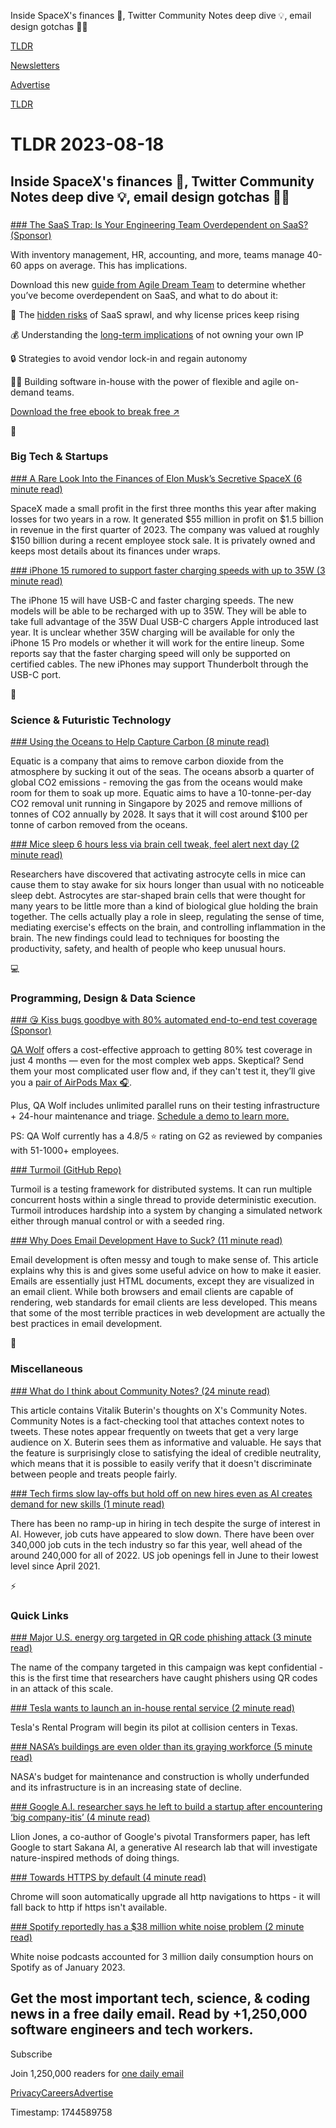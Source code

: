 Inside SpaceX's finances 🚀, Twitter Community Notes deep dive 💡, email design gotchas 👨‍💻

[TLDR](/)

[Newsletters](/newsletters)

[Advertise](https://advertise.tldr.tech/)

[TLDR](/)

# TLDR 2023-08-18

## Inside SpaceX's finances 🚀, Twitter Community Notes deep dive 💡, email design gotchas 👨‍💻

### 

[### The SaaS Trap: Is Your Engineering Team Overdependent on SaaS? (Sponsor)](https://agiledreamteam.com/e-books/navigating-the-saas-trap?utm_source=tldr&amp;utm_campaign=20230818)

With inventory management, HR, accounting, and more, teams manage 40-60 apps on average. This has implications.

Download this new [guide from Agile Dream Team](https://agiledreamteam.com/e-books/navigating-the-saas-trap?utm_source=tldr&utm_campaign=20230818) to determine whether you’ve become overdependent on SaaS, and what to do about it:

🔴 The [hidden risks](https://agiledreamteam.com/e-books/navigating-the-saas-trap?utm_source=tldr&utm_campaign=20230818) of SaaS sprawl, and why license prices keep rising

💰 Understanding the [long-term implications](https://agiledreamteam.com/e-books/navigating-the-saas-trap?utm_source=tldr&utm_campaign=20230818) of not owning your own IP

🔒 Strategies to avoid vendor lock-in and regain autonomy

👷‍♀️ Building software in-house with the power of flexible and agile on-demand teams.

[Download the free ebook to break free ↗️](https://agiledreamteam.com/e-books/navigating-the-saas-trap?utm_source=tldr&utm_campaign=20230818)

📱

### Big Tech & Startups

[### A Rare Look Into the Finances of Elon Musk’s Secretive SpaceX (6 minute read)](https://www.wsj.com/tech/behind-the-curtain-of-elon-musks-secretive-spacex-revenue-growth-and-rising-costs-2c828e2b?st=y6m3lmorxxd48bw)

SpaceX made a small profit in the first three months this year after making losses for two years in a row. It generated $55 million in profit on $1.5 billion in revenue in the first quarter of 2023. The company was valued at roughly $150 billion during a recent employee stock sale. It is privately owned and keeps most details about its finances under wraps.

[### iPhone 15 rumored to support faster charging speeds with up to 35W (3 minute read)](https://9to5mac.com/2023/08/17/iphone-15-faster-charging-35w/?utm_source=tldrnewsletter)

The iPhone 15 will have USB-C and faster charging speeds. The new models will be able to be recharged with up to 35W. They will be able to take full advantage of the 35W Dual USB-C chargers Apple introduced last year. It is unclear whether 35W charging will be available for only the iPhone 15 Pro models or whether it will work for the entire lineup. Some reports say that the faster charging speed will only be supported on certified cables. The new iPhones may support Thunderbolt through the USB-C port.

🚀

### Science & Futuristic Technology

[### Using the Oceans to Help Capture Carbon (8 minute read)](https://spectrum.ieee.org/direct-ocean-carbon-capture?utm_source=tldrnewsletter)

Equatic is a company that aims to remove carbon dioxide from the atmosphere by sucking it out of the seas. The oceans absorb a quarter of global CO2 emissions - removing the gas from the oceans would make room for them to soak up more. Equatic aims to have a 10-tonne-per-day CO2 removal unit running in Singapore by 2025 and remove millions of tonnes of CO2 annually by 2028. It says that it will cost around $100 per tonne of carbon removed from the oceans.

[### Mice sleep 6 hours less via brain cell tweak, feel alert next day (2 minute read)](https://newatlas.com/biology/brain-cell-tweak-keeps-mice-awake/?utm_source=tldrnewsletter)

Researchers have discovered that activating astrocyte cells in mice can cause them to stay awake for six hours longer than usual with no noticeable sleep debt. Astrocytes are star-shaped brain cells that were thought for many years to be little more than a kind of biological glue holding the brain together. The cells actually play a role in sleep, regulating the sense of time, mediating exercise's effects on the brain, and controlling inflammation in the brain. The new findings could lead to techniques for boosting the productivity, safety, and health of people who keep unusual hours.

💻

### Programming, Design & Data Science

[### 😘 Kiss bugs goodbye with 80% automated end-to-end test coverage (Sponsor)](https://www.qawolf.com/?utm_campaign=KissBugGoodbye20230181&amp;utm_source=tldr&amp;utm_medium=newsletter)

[QA Wolf](https://www.qawolf.com/?utm_campaign=KissBugGoodbye20230181&utm_source=tldr&utm_medium=newsletter) offers a cost-effective approach to getting 80% test coverage in just 4 months — even for the most complex web apps. Skeptical? Send them your most complicated user flow and, if they can't test it, they’ll give you a [pair of AirPods Max 🎧](https://www.qawolf.com/?utm_campaign=KissBugGoodbye20230181&utm_source=tldr&utm_medium=newsletter).

Plus, QA Wolf includes unlimited parallel runs on their testing infrastructure + 24-hour maintenance and triage. [Schedule a demo to learn more.](https://www.qawolf.com/?utm_campaign=KissBugGoodbye20230181&utm_source=tldr&utm_medium=newsletter)

PS: QA Wolf currently has a 4.8/5 ⭐ rating on G2 as reviewed by companies with 51-1000+ employees.

[### Turmoil (GitHub Repo)](https://github.com/tokio-rs/turmoil?utm_source=tldrnewsletter)

Turmoil is a testing framework for distributed systems. It can run multiple concurrent hosts within a single thread to provide deterministic execution. Turmoil introduces hardship into a system by changing a simulated network either through manual control or with a seeded ring.

[### Why Does Email Development Have to Suck? (11 minute read)](https://dodov.dev/blog/why-does-email-development-have-to-suck?utm_source=tldrnewsletter)

Email development is often messy and tough to make sense of. This article explains why this is and gives some useful advice on how to make it easier. Emails are essentially just HTML documents, except they are visualized in an email client. While both browsers and email clients are capable of rendering, web standards for email clients are less developed. This means that some of the most terrible practices in web development are actually the best practices in email development.

🎁

### Miscellaneous

[### What do I think about Community Notes? (24 minute read)](https://vitalik.ca/general/2023/08/16/communitynotes.html?utm_source=tldrnewsletter)

This article contains Vitalik Buterin's thoughts on X's Community Notes. Community Notes is a fact-checking tool that attaches context notes to tweets. These notes appear frequently on tweets that get a very large audience on X. Buterin sees them as informative and valuable. He says that the feature is surprisingly close to satisfying the ideal of credible neutrality, which means that it is possible to easily verify that it doesn't discriminate between people and treats people fairly.

[### Tech firms slow lay-offs but hold off on new hires even as AI creates demand for new skills (1 minute read)](https://www.scmp.com/tech/tech-trends/article/3231359/tech-firms-slow-lay-offs-hold-new-hires-even-ai-creates-demand-new-skills?utm_source=tldrnewsletter)

There has been no ramp-up in hiring in tech despite the surge of interest in AI. However, job cuts have appeared to slow down. There have been over 340,000 job cuts in the tech industry so far this year, well ahead of the around 240,000 for all of 2022. US job openings fell in June to their lowest level since April 2021.

⚡

### Quick Links

[### Major U.S. energy org targeted in QR code phishing attack (3 minute read)](https://www.bleepingcomputer.com/news/security/major-us-energy-org-targeted-in-qr-code-phishing-attack/?utm_source=tldrnewsletter)

The name of the company targeted in this campaign was kept confidential - this is the first time that researchers have caught phishers using QR codes in an attack of this scale.

[### Tesla wants to launch an in-house rental service (2 minute read)](https://electrek.co/2023/08/17/tesla-launch-in-house-rental-service/?utm_source=tldrnewsletter)

Tesla's Rental Program will begin its pilot at collision centers in Texas.

[### NASA’s buildings are even older than its graying workforce (5 minute read)](https://arstechnica.com/space/2023/08/nasas-buildings-are-even-older-than-its-graying-workforce/?utm_source=tldrnewsletter)

NASA's budget for maintenance and construction is wholly underfunded and its infrastructure is in an increasing state of decline.

[### Google A.I. researcher says he left to build a startup after encountering ‘big company-itis’ (4 minute read)](https://www.cnbc.com/2023/08/17/transformer-co-author-llion-jones-leaves-google-for-startup-sakana-ai.html?utm_source=tldrnewsletter)

Llion Jones, a co-author of Google's pivotal Transformers paper, has left Google to start Sakana AI, a generative AI research lab that will investigate nature-inspired methods of doing things.

[### Towards HTTPS by default (4 minute read)](https://blog.chromium.org/2023/08/towards-https-by-default.html?utm_source=tldrnewsletter)

Chrome will soon automatically upgrade all http navigations to https - it will fall back to http if https isn't available.

[### Spotify reportedly has a $38 million white noise problem (2 minute read)](https://www.theverge.com/2023/8/17/23836403/spotify-podcasts-white-noise-algorithmproblem?utm_source=tldrnewsletter)

White noise podcasts accounted for 3 million daily consumption hours on Spotify as of January 2023.

## Get the most important tech, science, & coding news in a free daily email. Read by +1,250,000 software engineers and tech workers.

Subscribe

Join 1,250,000 readers for [one daily email](/api/latest/tech)

[Privacy](/privacy)[Careers](https://jobs.ashbyhq.com/tldr.tech)[Advertise](/tech/advertise)

Timestamp: 1744589758